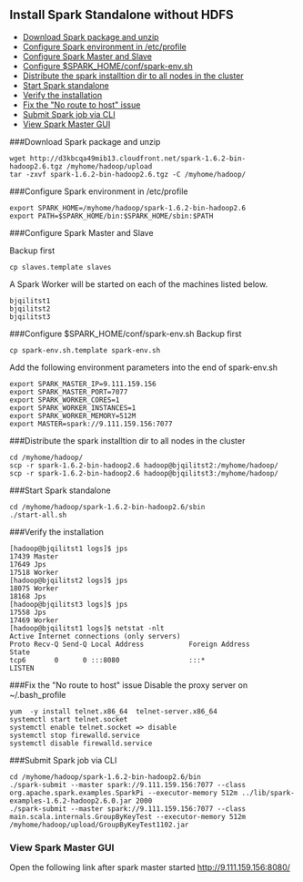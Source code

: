 
## Install Spark Standalone without HDFS
- [Download Spark package and unzip](#download-spark-package-and-unzip)
- [Configure Spark environment in /etc/profile](#configure-spark-environment-in-etcprofile)
- [Configure Spark Master and Slave](#configure-spark-master-and-slave)
- [Configure $SPARK_HOME/conf/spark-env.sh](#configure-sparkhomeconfspark-envsh)
- [Distribute the spark installtion dir to all nodes in the cluster](#distribute-the-spark-installtion-dir-to-all-nodes-in-the-cluster)
- [Start Spark standalone](#start-spark-standalone)
- [Verify the installation](#verify-the-installation)
- [Fix the "No route to host" issue](#fix-the-no-route-to-host-issue)
- [Submit Spark job via CLI](#submit-spark-job-via-cli)
- [View Spark Master GUI](#view-spark-master-gui)

###Download Spark package and unzip
```shell
wget http://d3kbcqa49mib13.cloudfront.net/spark-1.6.2-bin-hadoop2.6.tgz /myhome/hadoop/upload
tar -zxvf spark-1.6.2-bin-hadoop2.6.tgz -C /myhome/hadoop/
```

###Configure Spark environment in /etc/profile
```shell
export SPARK_HOME=/myhome/hadoop/spark-1.6.2-bin-hadoop2.6
export PATH=$SPARK_HOME/bin:$SPARK_HOME/sbin:$PATH
```

###Configure Spark Master and Slave

Backup first
```shell
cp slaves.template slaves
```
A Spark Worker will be started on each of the machines listed below.
```shell
bjqilitst1
bjqilitst2
bjqilitst3
```

###Configure $SPARK_HOME/conf/spark-env.sh
Backup first
```shell
cp spark-env.sh.template spark-env.sh
```

Add the following environment parameters into the end of spark-env.sh
```shell
export SPARK_MASTER_IP=9.111.159.156
export SPARK_MASTER_PORT=7077
export SPARK_WORKER_CORES=1
export SPARK_WORKER_INSTANCES=1
export SPARK_WORKER_MEMORY=512M
export MASTER=spark://9.111.159.156:7077
```

###Distribute the spark installtion dir to all nodes in the cluster
```shell
cd /myhome/hadoop/
scp -r spark-1.6.2-bin-hadoop2.6 hadoop@bjqilitst2:/myhome/hadoop/
scp -r spark-1.6.2-bin-hadoop2.6 hadoop@bjqilitst3:/myhome/hadoop/
```

###Start Spark standalone
```shell
cd /myhome/hadoop/spark-1.6.2-bin-hadoop2.6/sbin
./start-all.sh
```

###Verify the installation

```shell
[hadoop@bjqilitst1 logs]$ jps
17439 Master
17649 Jps
17518 Worker
[hadoop@bjqilitst2 logs]$ jps
18075 Worker
18168 Jps
[hadoop@bjqilitst3 logs]$ jps
17558 Jps
17469 Worker
[hadoop@bjqilitst1 logs]$ netstat -nlt
Active Internet connections (only servers)
Proto Recv-Q Send-Q Local Address           Foreign Address         State
tcp6       0      0 :::8080                 :::*                    LISTEN
```

###Fix the "No route to host" issue 
Disable the proxy server on ~/.bash_profile

```shell
yum  -y install telnet.x86_64  telnet-server.x86_64
systemctl start telnet.socket
systemctl enable telnet.socket => disable
systemctl stop firewalld.service
systemctl disable firewalld.service
```

###Submit Spark job via CLI
```shell
cd /myhome/hadoop/spark-1.6.2-bin-hadoop2.6/bin
./spark-submit --master spark://9.111.159.156:7077 --class org.apache.spark.examples.SparkPi --executor-memory 512m ../lib/spark-examples-1.6.2-hadoop2.6.0.jar 2000
./spark-submit --master spark://9.111.159.156:7077 --class main.scala.internals.GroupByKeyTest --executor-memory 512m /myhome/hadoop/upload/GroupByKeyTest1102.jar
```

### View Spark Master GUI

Open the following link after spark master started http://9.111.159.156:8080/




